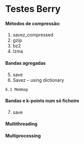 # Testes Berry
#### Métodos de compressão:
  1. savez_compressed
  2. gzip
  3. bz2
  4. lzma
#### Bandas agregadas
  5. save
  6. Savez – using dictionary

    6.1 Memmap
#### Bandas e k-points num só ficheiro
  7. save
#### Multithreading
#### Multiprocessing

